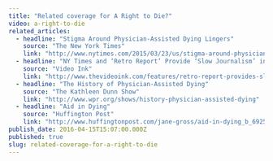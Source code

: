 ```yaml
---
title: "Related coverage for A Right to Die?"
video: a-right-to-die
related_articles:
  - headline: "Stigma Around Physician-Assisted Dying Lingers"
    source: "The New York Times"
    link: "http://www.nytimes.com/2015/03/23/us/stigma-around-physician-assisted-dying-lingers.html"
  - headline: "NY Times and ‘Retro Report’ Provide ‘Slow Journalism’ in New Assisted Suicide Doc"
    source: "Video Ink"
    link: "http://www.thevideoink.com/features/retro-report-provides-slow-journalism-new-assisted-suicide-doc/#.VRQ84P1fspE"
  - headline: "The History of Physician-Assisted Dying"
    source: "The Kathleen Dunn Show"
    link: "http://www.wpr.org/shows/history-physician-assisted-dying"
  - headline: "Aid in Dying"
    source: "Huffington Post"
    link: "http://www.huffingtonpost.com/jane-gross/aid-in-dying_b_6925958.html"
publish_date: 2016-04-15T15:07:00.000Z
published: true
slug: related-coverage-for-a-right-to-die
---
```


